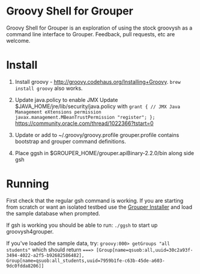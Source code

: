Groovy Shell for Grouper
========================

Groovy Shell for Grouper is an exploration of using the stock groovysh as a command line interface to Grouper. Feedback, pull requests, etc are welcome.

Install
=======

1. Install groovy - http://groovy.codehaus.org/Installing+Groovy.
``brew install groovy`` also works.

2. Update java.policy to enable JMX
Update $JAVA_HOME/jre/lib/security/java.policy with
``
grant {
// JMX Java Management eXtensions
permission javax.management.MBeanTrustPermission "register";
};
``
https://community.oracle.com/thread/1022366?tstart=0

3. Update or add to ~/.groovy/groovy.profile
grouper.profile contains bootstrap and grouper command definitions.

4. Place ggsh in $GROUPER_HOME/grouper.apiBinary-2.2.0/bin along side gsh

Running
=======
First check that the regular gsh command is working.  If you are starting from scratch or want an isolated testbed use the [Grouper Installer](https://spaces.internet2.edu/display/Grouper/Grouper+Downloads) and load the sample database when prompted.

If gsh is working you should be able to run:
``./ggsh`` to start up groovysh4grouper.

If you've loaded the sample data, try:
``groovy:000> getGroups "all students"``
which should return
``===> [Group[name=qsuob:all,uuid=30c2a93f-3494-4022-a2f5-b92682586482], Group[name=qsuob:all_students,uuid=7959b1fe-c63b-45de-a603-9dc0fdda8206]]``





